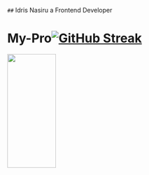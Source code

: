 `##` Idris Nasiru a Frontend Developer
# My-Pro[![GitHub Streak](http://github-readme-streak-stats.herokuapp.com?user=idrisnas02&theme=graywhite&hide_border=true&date_format=j%20M%5B%20Y%5D)](https://git.io/streak-stats)
<img align="left" width="47%" height="260vh" src="https://github-readme-stats.vercel.app/api/top-langs/?username=idrisnas02&theme=graywhite&hide_icons=true" />
